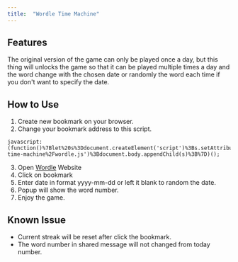 ```yaml
---
title:  "Wordle Time Machine"
---
```


## Features

The original version of the game can only be played once a day, but this thing will unlocks the game so that it can be played multiple times a day and the word change with the chosen date or randomly the word each time if you don't want to specify the date.

## How to Use

1. Create new bookmark on your browser.
2. Change your bookmark address to this script.
```
javascript:(function()%7Blet%20s%3Ddocument.createElement('script')%3Bs.setAttribute('src'%2C'https%3A%2F%2Fipao.github.io%2Fwordle-time-machine%2Fwordle.js')%3Bdocument.body.appendChild(s)%3B%7D)();
```
3. Open [Wordle](https://www.powerlanguage.co.uk/wordle/) Website
4. Click on bookmark
5. Enter date in format yyyy-mm-dd or left it blank to random the date.
6. Popup will show the word number.
7. Enjoy the game.

## Known Issue

- Current streak will be reset after click the bookmark.
- The word number in shared message will not changed from today number.
